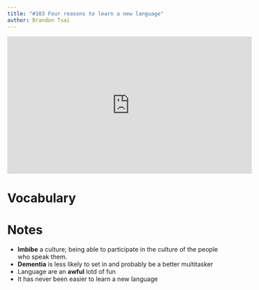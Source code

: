 ```yaml
---
title: "#103 Four reasons to learn a new language"
author: Brandon Tsai
---
```



<iframe width="560" height="315" src="https://www.youtube.com/embed/VQRjouwKDlU" frameborder="0" allow="accelerometer; autoplay; clipboard-write; encrypted-media; gyroscope; picture-in-picture" allowfullscreen></iframe>


Vocabulary
========

Notes
=====

- **Imbibe** a culture; being able to participate in the culture of the people who speak them.
- **Dementia** is less likely to set in and probably be a better multitasker
- Language are an **awful** lotd of fun
- It has never been easier to learn a new language